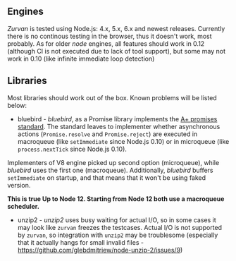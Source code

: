 ## Engines

 _Zurvan_ is tested using Node.js: 4.x, 5.x, 6.x and newest releases. Currently there is no continous testing in the browser, thus it doesn't work, most probably.
 As for older _node_ engines, all features should work in 0.12 (although CI is not executed due to lack of tool support), but some may not work in 0.10 (like infinite immediate loop detection)

## Libraries

Most libraries should work out of the box. Known problems will be listed below:

 - bluebird - _bluebird_, as a Promise library implements the <a href="https://promisesaplus.com/">A+ promises standard</a>.
 The standard leaves to implementer whether asynchronous actions (`Promise.resolve` and `Promise.reject`) are executed in macroqueue 
 (like `setImmediate` since Node.js 0.10) or in microqueue (like `process.nextTick` since Node.js 0.10). 

 
 Implementers of V8 engine picked up second option (microqueue), while _bluebird_ uses the first one (macroqueue). 
 Additionally, _bluebird_ buffers `setImmediate` on startup, and that means that it won't be using faked version. 

**This is true Up to Node 12. Starting from Node 12 both use a macroqueue scheduler.**
 - unzip2 - _unzip2_ uses busy waiting for actual I/O, so in some cases it may look like `zurvan` freezes the testcases. Actual I/O is 
 not supported by `zurvan`, so integration with `unzip2` may be troublesome (especially that it actually hangs for small invalid files - https://github.com/glebdmitriew/node-unzip-2/issues/9)
